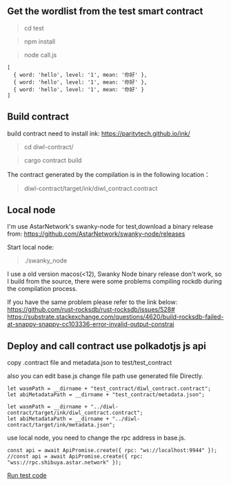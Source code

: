 
## Get the wordlist from the test smart contract

> cd test

> npm install

> node call.js

```
[
  { word: 'hello', level: '1', mean: '你好' },
  { word: 'hello', level: '1', mean: '你好' },
  { word: 'hello', level: '1', mean: '你好' }
]
```

## Build contract
build contract need to install ink: https://paritytech.github.io/ink/

> cd diwl-contract/

> cargo contract build

The contract generated by the compilation is in the following location：

>diwl-contract/target/ink/diwl_contract.contract


## Local node

I'm use AstarNetwork's swanky-node for test,download a binary release from:
https://github.com/AstarNetwork/swanky-node/releases

Start local node:
>./swanky_node

I use a old version macos(<12), Swanky Node binary release don't work, so I build from the source, there were some problems compiling rockdb during the compilation process.

If you have the same problem please refer to the link below:
https://github.com/rust-rocksdb/rust-rocksdb/issues/528#
https://substrate.stackexchange.com/questions/4620/build-rocksdb-failed-at-snappy-snappy-cc103336-error-invalid-output-constrai

## Deploy and call contract use polkadotjs js api

copy .contract file and metadata.json to test/test_contract

also you can edit base.js change file path use generated file Directly.

``` 
let wasmPath = __dirname + "test_contract/diwl_contract.contract";
let abiMetadataPath = __dirname + "test_contract/metadata.json";
```

```
let wasmPath = __dirname + "../diwl-contract/target/ink/diwl_contract.contract";
let abiMetadataPath = __dirname + "../diwl-contract/target/ink/metadata.json";
```

use local node, you need to change the rpc address in base.js.
```
const api = await ApiPromise.create({ rpc: "ws://localhost:9944" });
//const api = await ApiPromise.create({ rpc: "wss://rpc.shibuya.astar.network" });
```

[Run test code](https://github.com/SidadoTeam/DiWl/blob/master/README_RUN_TEST.md)
